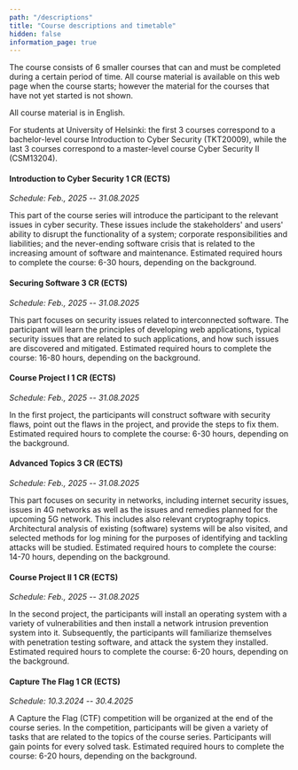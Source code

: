 ```yaml
---
path: "/descriptions"
title: "Course descriptions and timetable"
hidden: false
information_page: true
---
```


The course consists of 6 smaller courses that can and must be completed during
a certain period of time. All course material is available on this web page
when the course starts; however the material for the courses that have not yet
started is not shown.

All course material is in English.

For students at University of Helsinki:
the first 3 courses correspond to a bachelor-level course 
Introduction to Cyber Security (TKT20009), while
the last 3 courses correspond to a master-level course
Cyber Security II (CSM13204).


#### Introduction to Cyber Security 1 CR (ECTS)

_Schedule: Feb., 2025 -- 31.08.2025_

This part of the course series will introduce the participant to the relevant
issues in cyber security. These issues include the stakeholders' and users'
ability to disrupt the functionality of a system; corporate responsibilities
and liabilities; and the never-ending software crisis that is related to the
increasing amount of software and maintenance.
Estimated required hours to complete the course: 6-30 hours, depending on the background.

#### Securing Software 3 CR (ECTS)

_Schedule: Feb., 2025 -- 31.08.2025_


This part focuses on security issues related to interconnected software. The
participant will learn the principles of developing web applications, typical
security issues that are related to such applications, and how such issues are
discovered and mitigated.
Estimated required hours to complete the course: 16-80 hours, depending on the background.

#### Course Project I 1 CR (ECTS)

_Schedule: Feb., 2025 -- 31.08.2025_

In the first project, the participants will construct software with security
flaws, point out the flaws in the project, and provide the steps to fix them.
Estimated required hours to complete the course: 6-30 hours, depending on the background.

#### Advanced Topics 3 CR (ECTS)

_Schedule: Feb., 2025 -- 31.08.2025_

This part focuses on security in networks, including internet security issues,
issues in 4G networks as well as the issues and remedies planned for the
upcoming 5G network. This includes also relevant cryptography topics.
Architectural analysis of existing (software) systems will be also visited, and
selected methods for log mining for the purposes of identifying and tackling
attacks will be studied.
Estimated required hours to complete the course: 14-70 hours, depending on the background.

#### Course Project II 1 CR (ECTS)

_Schedule: Feb., 2025 -- 31.08.2025_

In the second project, the participants will install an operating system with a
variety of vulnerabilities and then install a network intrusion prevention
system into it. Subsequently, the participants will familiarize themselves with
penetration testing software, and attack the system they installed.
Estimated required hours to complete the course: 6-20 hours, depending on the background.

#### Capture The Flag  1 CR (ECTS)

_Schedule: 10.3.2024 -- 30.4.2025_

A Capture the Flag (CTF) competition will be organized at the end of the course
series. In the competition, participants will be given a variety of tasks that
are related to the topics of the course series. Participants will gain points
for every solved task.
Estimated required hours to complete the course: 6-20 hours, depending on the background.
